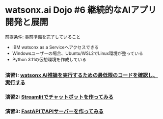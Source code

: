 # watsonx.ai Dojo #6 継続的なAIアプリ開発と展開
前提条件: 事前準備を完了していること

* IBM watsonx as a Serviceへアクセスできる
* Windowsユーザーの場合、Ubuntu/WSL2でLinux環境が整っている
* Python 3.11の仮想環境を作成している

##

### 演習1: [watsonx AI推論を実行するための最低限のコードを確認し、実行する](https://github.com/IBM/japan-technology/blob/main/watsonx.ai/dojo/06/01/readme.md#%E6%BC%94%E7%BF%921-watsonx-ai%E6%8E%A8%E8%AB%96%E3%82%92%E5%AE%9F%E8%A1%8C%E3%81%99%E3%82%8B%E3%81%9F%E3%82%81%E3%81%AE%E6%9C%80%E4%BD%8E%E9%99%90%E3%81%AE%E3%82%B3%E3%83%BC%E3%83%89%E3%82%92%E7%A2%BA%E8%AA%8D%E3%81%97%E5%AE%9F%E8%A1%8C%E3%81%99%E3%82%8B)

### 演習2: [Streamlitでチャットボットを作ってみる](https://github.com/IBM/japan-technology/blob/main/watsonx.ai/dojo/06/02/readme.md#%E6%BC%94%E7%BF%922-streamlit%E3%81%A7%E3%83%81%E3%83%A3%E3%83%83%E3%83%88%E3%83%9C%E3%83%83%E3%83%88%E3%82%92%E4%BD%9C%E3%81%A3%E3%81%A6%E3%81%BF%E3%82%8B)

### 演習3: [FastAPIでAPIサーバーを作ってみる](https://github.com/IBM/japan-technology/blob/main/watsonx.ai/dojo/06/03/readme.md#%E6%BC%94%E7%BF%923-fastapi%E3%81%A7api%E3%82%B5%E3%83%BC%E3%83%90%E3%83%BC%E3%82%92%E4%BD%9C%E3%81%A3%E3%81%A6%E3%81%BF%E3%82%8B)


